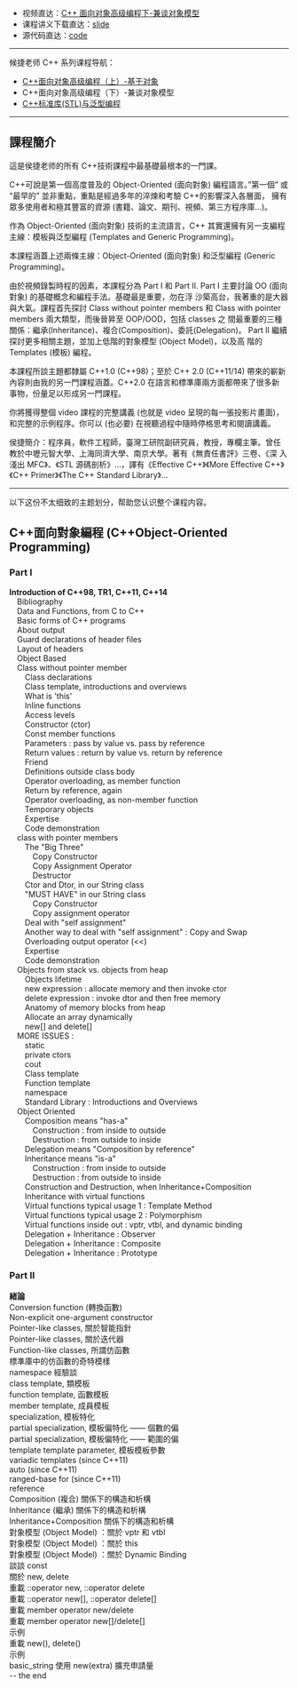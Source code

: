 + 视频直达：[C++ 面向对象高级编程下-兼谈对象模型]()
+ 课程讲义下载直达：[slide](slide/)
+ 源代码直达：[code](code/)

----

候捷老师 C++ 系列课程导航：

+ [C++面向对象高级编程（上）-基于对象](../C++-OOPBase1-HouJie/)
+ C++面向对象高级编程（下）-兼谈对象模型
+ [C++标准库(STL)与泛型编程](../C++-STL-HouJie/)



---

## 課程簡介

這是侯捷老师的所有 C++技術課程中最基礎最根本的一門課。

C++可說是第一個高度普及的 Object-Oriented (面向對象) 編程語言。”第一個”
或 “最早的” 並非重點，重點是經過多年的淬煉和考驗 C++的影響深入各層面，
擁有眾多使用者和極其豐富的資源 (書籍、論文、期刊、視頻、第三方程序庫…)。

作為 Object-Oriented (面向對象) 技術的主流語言，C++ 其實還擁有另一支編程
主線：模板與泛型編程 (Templates and Generic Programming)。

本課程涵蓋上述兩條主線：Object-Oriented (面向對象) 和泛型編程 (Generic
Programming)。

由於視頻錄製時程的因素，本課程分為 Part I 和 Part II.
Part I 主要討論 OO (面向對象) 的基礎概念和編程手法。基礎最是重要，勿在浮
沙築高台，我著重的是大器與大氣。課程首先探討 Class without pointer members
和 Class with pointer members 兩大類型，而後晉昇至 OOP/OOD，包括 classes 之
間最重要的三種關係：繼承(Inheritance)、複合(Composition)、委託(Delegation)。
Part II 繼續探討更多相關主題，並加上低階的對象模型 (Object Model)，以及高
階的 Templates (模板) 編程。

本課程所談主題都隸屬 C++1.0 (C++98)；至於 C++ 2.0 (C++11/14) 帶來的嶄新
內容則由我的另一門課程涵蓋。C++2.0 在語言和標準庫兩方面都帶來了很多新
事物，份量足以形成另一門課程。

你將獲得整個 video 課程的完整講義 (也就是 video 呈現的每一張投影片畫面)，
和完整的示例程序。你可以 (也必要) 在視聽過程中隨時停格思考和閱讀講義。

侯捷簡介：程序員，軟件工程師，臺灣工研院副研究員，教授，專欄主筆。曾任
教於中壢元智大學、上海同濟大學、南京大學。著有《無責任書評》三卷、《深
入淺出 MFC》、《STL 源碼剖析》…，譯有《Effective C++》《More Effective C++》
《C++ Primer》《The C++ Standard Library》…

---

以下这份不太细致的主题划分，帮助您认识整个课程内容。

## C++面向對象編程 (C++Object-Oriented Programming)

### Part I

**Introduction of C++98, TR1, C++11, C++14**<br>
&emsp;Bibliography<br>
&emsp;Data and Functions, from C to C++<br>
&emsp;Basic forms of C++ programs<br>
&emsp;About output<br>
&emsp;Guard declarations of header files<br>
&emsp;Layout of headers<br>
&emsp;Object Based<br>
&emsp;Class without pointer member<br>
&emsp;&emsp;Class declarations<br>
&emsp;&emsp;Class template, introductions and overviews<br>
&emsp;&emsp;What is 'this'<br>
&emsp;&emsp;Inline functions<br>
&emsp;&emsp;Access levels<br>
&emsp;&emsp;Constructor (ctor)<br>
&emsp;&emsp;Const member functions<br>
&emsp;&emsp;Parameters : pass by value vs. pass by reference<br>
&emsp;&emsp;Return values : return by value vs. return by reference<br>
&emsp;&emsp;Friend<br>
&emsp;&emsp;Definitions outside class body<br>
&emsp;&emsp;Operator overloading, as member function<br>
&emsp;&emsp;Return by reference, again<br>
&emsp;&emsp;Operator overloading, as non-member function<br>
&emsp;&emsp;Temporary objects<br>
&emsp;&emsp;Expertise<br>
&emsp;&emsp;Code demonstration<br>
&emsp;class with pointer members<br>
&emsp;&emsp;The "Big Three"<br>
&emsp;&emsp;&emsp;Copy Constructor<br>
&emsp;&emsp;&emsp;Copy Assignment Operator<br>
&emsp;&emsp;&emsp;Destructor<br>
&emsp;&emsp;Ctor and Dtor, in our String class<br>
&emsp;&emsp;"MUST HAVE" in our String class<br>
&emsp;&emsp;&emsp;Copy Constructor<br>
&emsp;&emsp;&emsp;Copy assignment operator<br>
&emsp;&emsp;Deal with "self assignment"<br>
&emsp;&emsp;Another way to deal with "self assignment" : Copy and Swap<br>
&emsp;&emsp;Overloading output operator (<<)<br>
&emsp;&emsp;Expertise<br>
&emsp;&emsp;Code demonstration<br>
&emsp;Objects from stack vs. objects from heap<br>
&emsp;&emsp;Objects lifetime<br>
&emsp;&emsp;new expression : allocate memory and then invoke ctor<br>
&emsp;&emsp;delete expression : invoke dtor and then free memory<br>
&emsp;&emsp;Anatomy of memory blocks from heap<br>
&emsp;&emsp;Allocate an array dynamically<br>
&emsp;&emsp;new[] and delete[]<br>
&emsp;MORE ISSUES :<br>
&emsp;&emsp;static<br>
&emsp;&emsp;private ctors<br>
&emsp;&emsp;cout<br>
&emsp;&emsp;Class template<br>
&emsp;&emsp;Function template<br>
&emsp;&emsp;namespace<br>
&emsp;&emsp;Standard Library : Introductions and Overviews<br>
&emsp;Object Oriented<br>
&emsp;&emsp;Composition means "has-a"<br>
&emsp;&emsp;&emsp;Construction : from inside to outside<br>
&emsp;&emsp;&emsp;Destruction : from outside to inside<br>
&emsp;&emsp;Delegation means "Composition by reference"<br>
&emsp;&emsp;Inheritance means "is-a"<br>
&emsp;&emsp;&emsp;Construction : from inside to outside<br>
&emsp;&emsp;&emsp;Destruction : from outside to inside<br>
&emsp;&emsp;Construction and Destruction, when Inheritance+Composition<br>
&emsp;&emsp;Inheritance with virtual functions<br>
&emsp;&emsp;Virtual functions typical usage 1 : Template Method<br>
&emsp;&emsp;Virtual functions typical usage 2 : Polymorphism<br>
&emsp;&emsp;Virtual functions inside out : vptr, vtbl, and dynamic binding<br>
&emsp;&emsp;Delegation + Inheritance : Observer<br>
&emsp;&emsp;Delegation + Inheritance : Composite<br>
&emsp;&emsp;Delegation + Inheritance : Prototype<br>

### Part II

**緒論**<br>
Conversion function (轉換函數)<br>
Non-explicit one-argument constructor<br>
Pointer-like classes, 關於智能指針<br>
Pointer-like classes, 關於迭代器<br>
Function-like classes, 所謂仿函數<br>
標準庫中的仿函數的奇特模樣<br>
namespace 經驗談<br>
class template, 類模板<br>
function template, 函數模板<br>
member template, 成員模板<br>
specialization, 模板特化<br>
partial specialization, 模板偏特化 —— 個數的偏<br>
partial specialization, 模板偏特化 —— 範圍的偏<br>
template template parameter, 模板模板參數<br>
variadic templates (since C++11)<br>
auto (since C++11)<br>
ranged-base for (since C++11)<br>
reference<br>
Composition (複合) 關係下的構造和析構<br>
Inheritance (繼承) 關係下的構造和析構<br>
Inheritance+Composition 關係下的構造和析構<br>
對象模型 (Object Model) ：關於 vptr 和 vtbl<br>
對象模型 (Object Model) ：關於 this<br>
對象模型 (Object Model) ：關於 Dynamic Binding<br>
談談 const<br>
關於 new, delete<br>
重載 ::operator new, ::operator delete<br>
重載 ::operator new[], ::operator delete[]<br>
重載 member operator new/delete<br>
重載 member operator new[]/delete[]<br>
示例<br>
重載 new(), delete()<br>
示例<br>
basic_string 使用 new(extra) 擴充申請量<br>
-- the end

